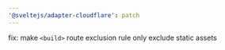 ```yaml
---
'@sveltejs/adapter-cloudflare': patch
---
```


fix: make `<build>` route exclusion rule only exclude static assets
